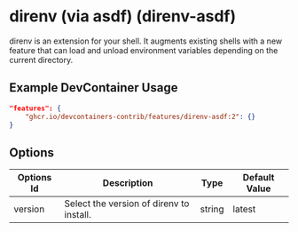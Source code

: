
# direnv (via asdf) (direnv-asdf)

direnv is an extension for your shell. It augments existing shells with a new feature that can load and unload environment variables depending on the current directory.

## Example DevContainer Usage

```json
"features": {
    "ghcr.io/devcontainers-contrib/features/direnv-asdf:2": {}
}
```

## Options

| Options Id | Description | Type | Default Value |
|-----|-----|-----|-----|
| version | Select the version of direnv to install. | string | latest |


